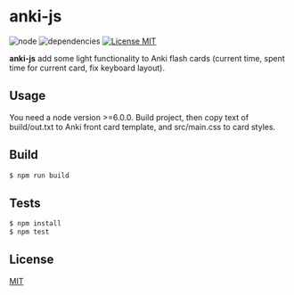 # anki-js #

  ![node][node-image] ![dependencies][dependencies-image] [![License MIT][license-image]](LICENSE)

  **anki-js** add some light functionality to Anki flash cards (current time, spent time for current card, fix keyboard layout).

## Usage ##
You need a node version >=6.0.0. Build project, then copy text of build/out.txt to Anki front card template, and src/main.css to card styles.

## Build ##
```bash
$ npm run build
```

## Tests ##
```bash
$ npm install
$ npm test
```

## License ##
  [MIT](LICENSE)

[license-image]: https://img.shields.io/badge/license-MIT-blue.svg "license-image"
[dependencies-image]: https://img.shields.io/gemnasium/mathiasbynens/he.svg?maxAge=2592000 "dependencies-image"
[node-image]: https://img.shields.io/badge/node-v6.0.0-brightgreen.svg?maxAge=2592000 "node-image"